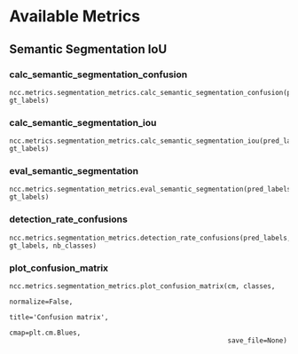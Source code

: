 # Available Metrics

Semantic Segmentation IoU
-------------------------

### calc_semantic_segmentation_confusion
```
ncc.metrics.segmentation_metrics.calc_semantic_segmentation_confusion(pred_labels, gt_labels)
```

### calc_semantic_segmentation_iou
```
ncc.metrics.segmentation_metrics.calc_semantic_segmentation_iou(pred_labels, gt_labels)
```

### eval_semantic_segmentation
```
ncc.metrics.segmentation_metrics.eval_semantic_segmentation(pred_labels, gt_labels)
```

### detection_rate_confusions
```
ncc.metrics.segmentation_metrics.detection_rate_confusions(pred_labels, gt_labels, nb_classes)
```

### plot_confusion_matrix
```
ncc.metrics.segmentation_metrics.plot_confusion_matrix(cm, classes,
                                                       normalize=False,
                                                       title='Confusion matrix',
                                                       cmap=plt.cm.Blues,
                                                       save_file=None)
```
